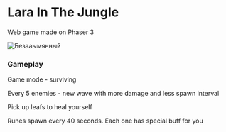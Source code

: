 # Lara In The Jungle

Web game made on Phaser 3

![Безaaымянный](https://user-images.githubusercontent.com/37965385/87797594-9b34f000-c853-11ea-9b36-f68709913b9e.png)

### Gameplay

Game mode - surviving

Every 5 enemies - new wave with more damage and less spawn interval

Pick up leafs to heal yourself

Runes spawn every 40 seconds. Each one has special buff for you
